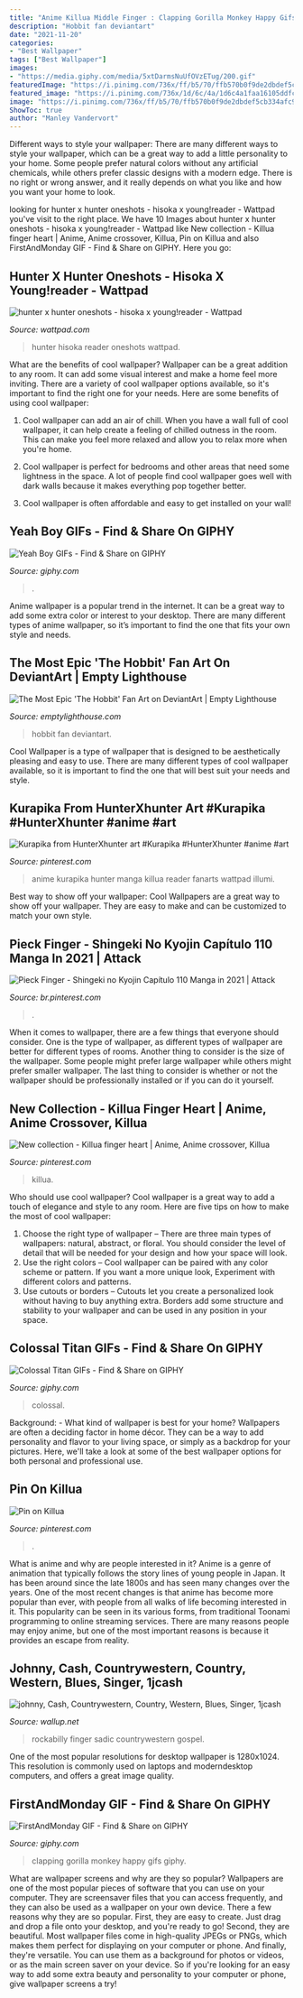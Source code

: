 ```yaml
---
title: "Anime Killua Middle Finger : Clapping Gorilla Monkey Happy Gifs Giphy"
description: "Hobbit fan deviantart"
date: "2021-11-20"
categories:
- "Best Wallpaper"
tags: ["Best Wallpaper"]
images:
- "https://media.giphy.com/media/5xtDarmsNuUfOVzETug/200.gif"
featuredImage: "https://i.pinimg.com/736x/ff/b5/70/ffb570b0f9de2dbdef5cb334afc98f6c.jpg"
featured_image: "https://i.pinimg.com/736x/1d/6c/4a/1d6c4a1faa16105ddfccedcf4baae9d3.jpg"
image: "https://i.pinimg.com/736x/ff/b5/70/ffb570b0f9de2dbdef5cb334afc98f6c.jpg"
ShowToc: true
author: "Manley Vandervort"
---
```



Different ways to style your wallpaper:
There are many different ways to style your wallpaper, which can be a great way to add a little personality to your home. Some people prefer natural colors without any artificial chemicals, while others prefer classic designs with a modern edge. There is no right or wrong answer, and it really depends on what you like and how you want your home to look.

	

		
looking for hunter x hunter oneshots - hisoka x young!reader - Wattpad you've visit to the right place. We have 10 Images about hunter x hunter oneshots - hisoka x young!reader - Wattpad like New collection - Killua finger heart | Anime, Anime crossover, Killua, Pin on Killua and also FirstAndMonday GIF - Find &amp; Share on GIPHY. Here you go:
		
    
## Hunter X Hunter Oneshots - Hisoka X Young!reader - Wattpad

<img loading=lazy src="https://d.wattpad.com/story_parts/377093871/images/14a6910d574274cc684375578559.jpg" onerror="this.onerror=null;this.src='https://tse2.mm.bing.net/th?id=OIP.yoauw1O9q0n-Kp3edvzsAwHaKr&amp;pid=15.1';" alt="hunter x hunter oneshots - hisoka x young!reader - Wattpad">

_Source: wattpad.com_

>hunter hisoka reader oneshots wattpad. 

	

What are the benefits of cool wallpaper?
Wallpaper can be a great addition to any room. It can add some visual interest and make a home feel more inviting. There are a variety of cool wallpaper options available, so it's important to find the right one for your needs. Here are some benefits of using cool wallpaper: 
1. Cool wallpaper can add an air of chill. When you have a wall full of cool wallpaper, it can help create a feeling of chilled outness in the room. This can make you feel more relaxed and allow you to relax more when you're home. 

2. Cool wallpaper is perfect for bedrooms and other areas that need some lightness in the space. A lot of people find cool wallpaper goes well with dark walls because it makes everything pop together better. 

3. Cool wallpaper is often affordable and easy to get installed on your wall!

    
## Yeah Boy GIFs - Find &amp; Share On GIPHY

<img loading=lazy src="https://media.giphy.com/media/l0Iy0z7FKoZmIcKqs/giphy.gif" onerror="this.onerror=null;this.src='https://tse1.mm.bing.net/th?id=OIP.CaSfB2m6Phsggobk04lPIgHaNJ&amp;pid=15.1';" alt="Yeah Boy GIFs - Find &amp; Share on GIPHY">

_Source: giphy.com_

>. 

	

Anime wallpaper is a popular trend in the internet. It can be a great way to add some extra color or interest to your desktop. There are many different types of anime wallpaper, so it’s important to find the one that fits your own style and needs.

    
## The Most Epic &#039;The Hobbit&#039; Fan Art On DeviantArt | Empty Lighthouse

<img loading=lazy src="https://emptylighthouse-production.s3-us-west-2.amazonaws.com/s3fs-public/field/image/10547529_1434241073525601_7834969396414438800_n.png" onerror="this.onerror=null;this.src='https://tse3.mm.bing.net/th?id=OIP._h7rsXpYCnBgeav97AOXggHaKd&amp;pid=15.1';" alt="The Most Epic &#039;The Hobbit&#039; Fan Art on DeviantArt | Empty Lighthouse">

_Source: emptylighthouse.com_

>hobbit fan deviantart. 

	

Cool Wallpaper is a type of wallpaper that is designed to be aesthetically pleasing and easy to use. There are many different types of cool wallpaper available, so it is important to find the one that will best suit your needs and style.

    
## Kurapika From HunterXhunter Art #Kurapika #HunterXhunter #anime #art

<img loading=lazy src="https://i.pinimg.com/736x/7a/cf/49/7acf49c825d9adc8170835629a9a5d13.jpg" onerror="this.onerror=null;this.src='https://tse3.mm.bing.net/th?id=OIP.R5YS8Sh54hVdnG8i-hRobwHaRq&amp;pid=15.1';" alt="Kurapika from HunterXhunter art #Kurapika #HunterXhunter #anime #art">

_Source: pinterest.com_

>anime kurapika hunter manga killua reader fanarts wattpad illumi. 

	

Best way to show off your wallpaper:
Cool Wallpapers are a great way to show off your wallpaper. They are easy to make and can be customized to match your own style.

    
## Pieck Finger - Shingeki No Kyojin Capítulo 110 Manga In 2021 | Attack

<img loading=lazy src="https://i.pinimg.com/originals/fa/0b/b2/fa0bb25a75088b3095f6b20245e84773.png" onerror="this.onerror=null;this.src='https://tse1.mm.bing.net/th?id=OIP.yIjCkUJF3paNa5frNlYh0wHaFx&amp;pid=15.1';" alt="Pieck Finger - Shingeki no Kyojin Capítulo 110 Manga in 2021 | Attack">

_Source: br.pinterest.com_

>. 

	

When it comes to wallpaper, there are a few things that everyone should consider. One is the type of wallpaper, as different types of wallpaper are better for different types of rooms. Another thing to consider is the size of the wallpaper. Some people might prefer large wallpaper while others might prefer smaller wallpaper. The last thing to consider is whether or not the wallpaper should be professionally installed or if you can do it yourself.

    
## New Collection - Killua Finger Heart | Anime, Anime Crossover, Killua

<img loading=lazy src="https://i.pinimg.com/736x/1d/6c/4a/1d6c4a1faa16105ddfccedcf4baae9d3.jpg" onerror="this.onerror=null;this.src='https://tse1.mm.bing.net/th?id=OIP._tb35TvKdtIYAmXpzku3pQHaHa&amp;pid=15.1';" alt="New collection - Killua finger heart | Anime, Anime crossover, Killua">

_Source: pinterest.com_

>killua. 

	

Who should use cool wallpaper?
Cool wallpaper is a great way to add a touch of elegance and style to any room. Here are five tips on how to make the most of cool wallpaper: 
1) Choose the right type of wallpaper – There are three main types of wallpapers: natural, abstract, or floral. You should consider the level of detail that will be needed for your design and how your space will look. 
2) Use the right colors – Cool wallpaper can be paired with any color scheme or pattern. If you want a more unique look, Experiment with different colors and patterns. 
3) Use cutouts or borders – Cutouts let you create a personalized look without having to buy anything extra. Borders add some structure and stability to your wallpaper and can be used in any position in your space.

    
## Colossal Titan GIFs - Find &amp; Share On GIPHY

<img loading=lazy src="https://media.giphy.com/media/l4FGjUK59nCLTKV44/giphy.gif" onerror="this.onerror=null;this.src='https://tse4.mm.bing.net/th?id=OIP.YxZUg23UFR4Ge330ENBtuAHaEK&amp;pid=15.1';" alt="Colossal Titan GIFs - Find &amp; Share on GIPHY">

_Source: giphy.com_

>colossal. 

	

Background: - What kind of wallpaper is best for your home?
Wallpapers are often a deciding factor in home décor. They can be a way to add personality and flavor to your living space, or simply as a backdrop for your pictures. Here, we'll take a look at some of the best wallpaper options for both personal and professional use.

    
## Pin On Killua

<img loading=lazy src="https://i.pinimg.com/736x/ff/b5/70/ffb570b0f9de2dbdef5cb334afc98f6c.jpg" onerror="this.onerror=null;this.src='https://tse4.mm.bing.net/th?id=OIP.4OgjvjLYGprY822Dd3qDaAAAAA&amp;pid=15.1';" alt="Pin on Killua">

_Source: pinterest.com_

>. 

	

What is anime and why are people interested in it?
Anime is a genre of animation that typically follows the story lines of young people in Japan. It has been around since the late 1800s and has seen many changes over the years. One of the most recent changes is that anime has become more popular than ever, with people from all walks of life becoming interested in it. This popularity can be seen in its various forms, from traditional Toonami programming to online streaming services. There are many reasons people may enjoy anime, but one of the most important reasons is because it provides an escape from reality.

    
## Johnny, Cash, Countrywestern, Country, Western, Blues, Singer, 1jcash

<img loading=lazy src="https://wallup.net/wp-content/uploads/2019/10/635236-johnny-cash-countrywestern-country-western-blues-singer-1jcash-actor-folk-rockabilly-gospel-rock-roll-finger-sadic.jpg" onerror="this.onerror=null;this.src='https://tse1.mm.bing.net/th?id=OIP.q674BezZsyH3bF79Fu4tuQHaF7&amp;pid=15.1';" alt="johnny, Cash, Countrywestern, Country, Western, Blues, Singer, 1jcash">

_Source: wallup.net_

>rockabilly finger sadic countrywestern gospel. 

	

One of the most popular resolutions for desktop wallpaper is 1280x1024. This resolution is commonly used on laptops and moderndesktop computers, and offers a great image quality.

    
## FirstAndMonday GIF - Find &amp; Share On GIPHY

<img loading=lazy src="https://media.giphy.com/media/5xtDarmsNuUfOVzETug/200.gif" onerror="this.onerror=null;this.src='https://tse2.mm.bing.net/th?id=OIP.U3N0u2AVCpmAEC6JcmKKFQAAAA&amp;pid=15.1';" alt="FirstAndMonday GIF - Find &amp; Share on GIPHY">

_Source: giphy.com_

>clapping gorilla monkey happy gifs giphy. 

	

What are wallpaper screens and why are they so popular?
Wallpapers are one of the most popular pieces of software that you can use on your computer. They are screensaver files that you can access frequently, and they can also be used as a wallpaper on your own device. There a few reasons why they are so popular. First, they are easy to create. Just drag and drop a file onto your desktop, and you're ready to go! Second, they are beautiful. Most wallpaper files come in high-quality JPEGs or PNGs, which makes them perfect for displaying on your computer or phone. And finally, they're versatile. You can use them as a background for photos or videos, or as the main screen saver on your device. So if you're looking for an easy way to add some extra beauty and personality to your computer or phone, give wallpaper screens a try!

